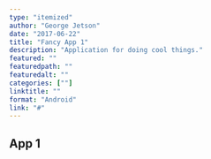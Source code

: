 ```yaml
---
type: "itemized"
author: "George Jetson"
date: "2017-06-22"
title: "Fancy App 1"
description: "Application for doing cool things."
featured: ""
featuredpath: ""
featuredalt: ""
categories: [""]
linktitle: ""
format: "Android"
link: "#"
---
```


## App 1
